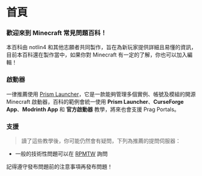 # 首頁
### 歡迎來到 Minecraft 常見問題百科！
本百科由 notlin4 和其他志願者共同製作，旨在為新玩家提供詳細且易懂的資訊，目前本百科還在製作當中，如果你對 Minecraft 有一定的了解，你也可以加入編輯！

### 啟動器
一律推薦使用 [Prism Launcher](https://prismlauncher.org)，它是一款能夠管理多個實例、帳號及模組的開源 Minecraft 啟動器，百科的範例會統一使用 **Prism Launcher**、**CurseForge App**、**Modrinth App** 和 **官方啟動器** 教學，將來也會支援 Prag Portals。

### 支援
> 讀了這些教學後，你可能仍然會有疑問，下列為推薦的提問伺服器：
* 一般的技術性問題可以在 [RPMTW](https://discord.gg/rpmtw-er-zhou-nian-815819580840607807) 詢問

記得遵守發布問題前的注意事項再發布問題！
